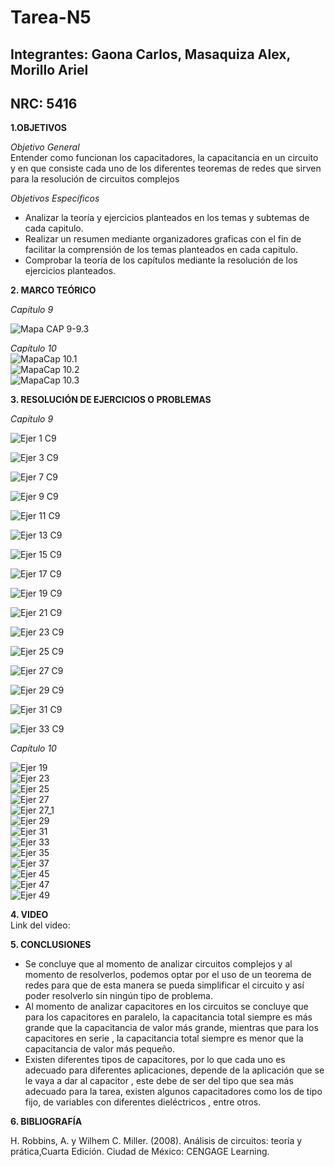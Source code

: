 # Tarea-N5
## Integrantes: Gaona Carlos, Masaquiza Alex, Morillo Ariel
## NRC: 5416

**1.OBJETIVOS**

_Objetivo General_     
Entender como funcionan los capacitadores, la capacitancia en un circuito y  en que consiste cada uno de los diferentes teoremas de redes que sirven para la resolución de circuitos complejos  

_Objetivos Específicos_        
* Analizar la teoría y ejercicios planteados en los temas y subtemas de cada capitulo.     
* Realizar un resumen mediante organizadores graficas con el fin de facilitar la comprensión de los temas planteados en cada capitulo.       
* Comprobar la teoría de los capítulos mediante la resolución de los ejercicios planteados.         

**2. MARCO TEÓRICO**

_Capítulo 9_

![Mapa CAP 9-9.3](https://github.com/AlexMP98/Tarea-N-5/blob/main/Imagenes/Fun.C%20Tarea%205%20resumen%20cap%209.jpg)

_Capítulo 10_        
![MapaCap 10.1](https://github.com/AlexMP98/Tarea-N-5/blob/main/Imagenes/MapaCap10.png)       
![MapaCap 10.2](https://github.com/AlexMP98/Tarea-N-5/blob/main/Imagenes/MapaCap10_2.png)        
![MapaCap 10.3](https://github.com/AlexMP98/Tarea-N-5/blob/main/Imagenes/MapaCap10_3.png) 


**3. RESOLUCIÓN DE EJERCICIOS O PROBLEMAS**

_Capítulo 9_

![Ejer 1 C9](https://github.com/AlexMP98/Tarea-N-5/blob/main/Imagenes/Ejer%201.png)

![Ejer 3 C9](https://github.com/AlexMP98/Tarea-N-5/blob/main/Imagenes/Ejer%203.png)

![Ejer 7 C9](https://github.com/AlexMP98/Tarea-N-5/blob/main/Imagenes/Ejer%207.png)

![Ejer 9 C9](https://github.com/AlexMP98/Tarea-N-5/blob/main/Imagenes/Ejer%209.png)

![Ejer 11 C9](https://github.com/AlexMP98/Tarea-N-5/blob/main/Imagenes/Ejer%2011.png)

![Ejer 13 C9](https://github.com/AlexMP98/Tarea-N-5/blob/main/Imagenes/Ejer%2013.png)

![Ejer 15 C9](https://github.com/AlexMP98/Tarea-N-5/blob/main/Imagenes/Ejer%2015.png)

![Ejer 17 C9](https://github.com/AlexMP98/Tarea-N-5/blob/main/Imagenes/Ejer%2017.png)

![Ejer 19 C9](https://github.com/AlexMP98/Tarea-N-5/blob/main/Imagenes/Ejer%2019.png)

![Ejer 21 C9](https://github.com/AlexMP98/Tarea-N-5/blob/main/Imagenes/Ejer%2021.png)

![Ejer 23 C9](https://github.com/AlexMP98/Tarea-N-5/blob/main/Imagenes/Ejer%2023.png)

![Ejer 25 C9](https://github.com/AlexMP98/Tarea-N-5/blob/main/Imagenes/Ejer%2025.png)

![Ejer 27 C9](https://github.com/AlexMP98/Tarea-N-5/blob/main/Imagenes/Ejer%2027.png)

![Ejer 29 C9](https://github.com/AlexMP98/Tarea-N-5/blob/main/Imagenes/Ejer%2029.png)

![Ejer 31 C9](https://github.com/AlexMP98/Tarea-N-5/blob/main/Imagenes/Ejer%2031.png)

![Ejer 33 C9](https://github.com/AlexMP98/Tarea-N-5/blob/main/Imagenes/Ejer%2033.png)






_Capítulo 10_       


![Ejer 19](https://github.com/AlexMP98/Tarea-N-5/blob/main/Imagenes/19.png)        
![Ejer 23](https://github.com/AlexMP98/Tarea-N-5/blob/main/Imagenes/23.png)       
![Ejer 25](https://github.com/AlexMP98/Tarea-N-5/blob/main/Imagenes/25.png)      
![Ejer 27](https://github.com/AlexMP98/Tarea-N-5/blob/main/Imagenes/27.png)     
![Ejer 27_1](https://github.com/AlexMP98/Tarea-N-5/blob/main/Imagenes/27_1.png)       
![Ejer 29](https://github.com/AlexMP98/Tarea-N-5/blob/main/Imagenes/29.png)         
![Ejer 31](https://github.com/AlexMP98/Tarea-N-5/blob/main/Imagenes/31.png)       
![Ejer 33](https://github.com/AlexMP98/Tarea-N-5/blob/main/Imagenes/33.png)        
![Ejer 35](https://github.com/AlexMP98/Tarea-N-5/blob/main/Imagenes/35.png)        
![Ejer 37](https://github.com/AlexMP98/Tarea-N-5/blob/main/Imagenes/37.png)         
![Ejer 45](https://github.com/AlexMP98/Tarea-N-5/blob/main/Imagenes/45.png)        
![Ejer 47](https://github.com/AlexMP98/Tarea-N-5/blob/main/Imagenes/47.png)       
![Ejer 49](https://github.com/AlexMP98/Tarea-N-5/blob/main/Imagenes/49.png)


**4. VIDEO**    
Link del video:      

**5. CONCLUSIONES**       
* Se concluye que al momento de analizar circuitos complejos y al momento de resolverlos, podemos optar por el uso de un teorema de redes para que de esta manera se pueda simplificar el circuito y así poder resolverlo sin ningún tipo de problema.    
* Al momento de analizar capacitores en los circuitos se concluye que para los capacitores en paralelo, la capacitancia total siempre es más grande que la capacitancia de valor más grande, mientras que para los capacitores en serie , la capacitancia total siempre es menor que la capacitancia de valor más pequeño.
* Existen diferentes tipos de capacitores, por lo que cada uno es adecuado para diferentes aplicaciones, depende de la aplicación que se le vaya a dar al capacitor , este debe de ser del tipo que sea más adecuado para la tarea, existen algunos capacitadores como los de tipo fijo, de variables con diferentes dieléctricos , entre otros.

**6. BIBLIOGRAFÍA**       

H. Robbins, A. y Wilhem C. Miller. (2008). Análisis de circuitos: teoría y prática,Cuarta Edición. Ciudad de México: CENGAGE Learning.

